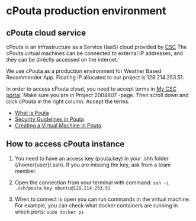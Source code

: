 # cPouta production environment

## cPouta cloud service

cPouta is an Infrastructure as a Service (IaaS) cloud provided by [CSC](https://www.csc.fi/)
The cPouta virtual machines can be connected to external IP addresses, and they can be directly accessed on the internet. 

We use cPouta as a production environment for Weather Based Recommender App. Floating IP allocated to our project is 128.214.253.51.

In order to access cPouta cloud, you need to accept terms in [My CSC portal](https://my.csc.fi/projects/2004807). Make sure you are in Project 2004807 -page. Then scroll down and click cPouta in the right column. Accept the terms.


* [What is Pouta](https://docs.csc.fi/cloud/pouta/pouta-what-is/)
* [Security Guidelines in Pouta](https://docs.csc.fi/cloud/pouta/pouta-what-is/)
* [Creating a Virtual Machine in Pouta](https://docs.csc.fi/cloud/pouta/launch-vm-from-web-gui/)

## How to access cPouta instance

1. You need to have an access key (pouta.key) in your .shh folder (/home/{user}/.ssh). If you are missing the key, ask from a team member. 

2. Open the connection from your terminal with command:
`ssh -i .ssh/pouta.key ubuntu@128.214.253.51`

3. When to connect is open you can run commands in the virtual machine. For example, you can check what docker containers are running in which ports:
`sudo docker ps`